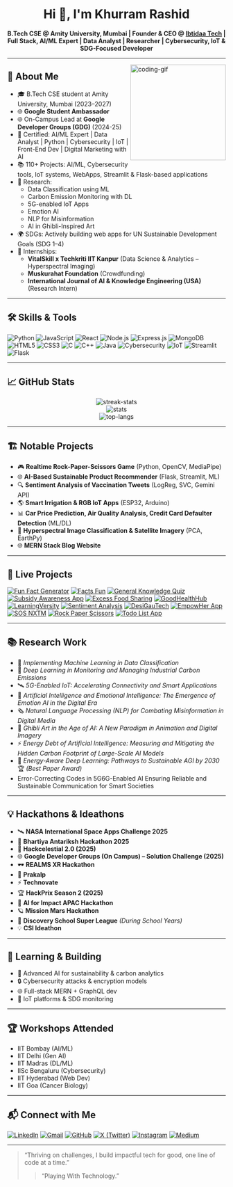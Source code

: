<h1 align="center">Hi 👋, I'm Khurram Rashid</h1>  
<p align="center"> 
  <b>
    B.Tech CSE @ Amity University, Mumbai | 
    Founder & CEO @ <a href="https://ibtidaatech.com/" target="_blank">Ibtidaa Tech</a> | 
    Full Stack, AI/ML Expert | Data Analyst | Researcher | Cybersecurity, IoT & SDG-Focused Developer
  </b>
</p>

---

<img align="right" height="220" src="https://media.giphy.com/media/qgQUggAC3Pfv687qPC/giphy.gif" alt="coding-gif" />

## 🚀 About Me

- 🎓 B.Tech CSE student at Amity University, Mumbai (2023–2027)
- 🌐 **Google Student Ambassador**
- 🌐 On-Campus Lead at **Google Developer Groups (GDG)** (2024-25)
- 🏅 Certified: AI/ML Expert | Data Analyst | Python | Cybersecurity | IoT | Front-End Dev | Digital Marketing with AI
- 📚 110+ Projects: AI/ML, Cybersecurity tools, IoT systems, WebApps, Streamlit & Flask-based applications
- 🧠 Research: 
  - Data Classification using ML  
  - Carbon Emission Monitoring with DL  
  - 5G-enabled IoT Apps  
  - Emotion AI  
  - NLP for Misinformation  
  - AI in Ghibli-Inspired Art  
- 🌍 SDGs: Actively building web apps for UN Sustainable Development Goals (SDG 1–4)
- 🤝 Internships:
  - **VitalSkill x Techkriti IIT Kanpur** (Data Science & Analytics – Hyperspectral Imaging)
  - **Muskurahat Foundation** (Crowdfunding)
  - **International Journal of AI & Knowledge Engineering (USA)** (Research Intern)

---

## 🛠️ Skills & Tools

![Python](https://img.shields.io/badge/-Python-3776AB?logo=python&logoColor=white)
![JavaScript](https://img.shields.io/badge/-JavaScript-F7DF1E?logo=javascript&logoColor=black)
![React](https://img.shields.io/badge/-React-61DAFB?logo=react&logoColor=black)
![Node.js](https://img.shields.io/badge/-Node.js-339933?logo=node.js&logoColor=white)
![Express.js](https://img.shields.io/badge/-Express.js-000000?logo=express&logoColor=white)
![MongoDB](https://img.shields.io/badge/-MongoDB-47A248?logo=mongodb&logoColor=white)
![HTML5](https://img.shields.io/badge/-HTML5-E34F26?logo=html5&logoColor=white)
![CSS3](https://img.shields.io/badge/-CSS3-1572B6?logo=css3&logoColor=white)
![C](https://img.shields.io/badge/-C-00599C?logo=c&logoColor=white)
![C++](https://img.shields.io/badge/-C++-00599C?logo=c%2b%2b&logoColor=white)
![Java](https://img.shields.io/badge/-Java-007396?logo=java&logoColor=white)
![Cybersecurity](https://img.shields.io/badge/-Cybersecurity-2c3e50)
![IoT](https://img.shields.io/badge/-IoT-00b894)
![Streamlit](https://img.shields.io/badge/-Streamlit-FF4B4B?logo=streamlit&logoColor=white)
![Flask](https://img.shields.io/badge/-Flask-000000?logo=flask&logoColor=white)

---

## 📈 GitHub Stats

<p align="center">
  <img src="https://github-readme-streak-stats.herokuapp.com?user=KhurramRashid6893&theme=tokyonight&hide_border=true" alt="streak-stats"/>
  <br>
  <img src="https://github-readme-stats.vercel.app/api?username=KhurramRashid6893&show_icons=true&theme=tokyonight&hide_border=true" alt="stats"/>
  <br>
  <img src="https://github-readme-stats.vercel.app/api/top-langs/?username=KhurramRashid6893&layout=compact&theme=tokyonight&hide_border=true" alt="top-langs"/>
</p>

---

## 🏗️ Notable Projects

- 🎮 **Realtime Rock-Paper-Scissors Game** (Python, OpenCV, MediaPipe)
- 🌐 **AI-Based Sustainable Product Recommender** (Flask, Streamlit, ML)
- 🔍 **Sentiment Analysis of Vaccination Tweets** (LogReg, SVC, Gemini API)
- 🌎 **Smart Irrigation & RGB IoT Apps** (ESP32, Arduino)
- 📊 **Car Price Prediction, Air Quality Analysis, Credit Card Defaulter Detection** (ML/DL)
- 🧪 **Hyperspectral Image Classification & Satellite Imagery** (PCA, EarthPy)
- 🌐 **MERN Stack Blog Website**

---

## 🔗 Live Projects

[![Fun Fact Generator](https://img.shields.io/badge/-Fun_Fact_Generator-blue?style=for-the-badge&logo=render&logoColor=white)](https://fun-fact.onrender.com)
[![Facts Fun](https://img.shields.io/badge/-Facts_Fun-purple?style=for-the-badge&logo=render&logoColor=white)](https://facts-fun.onrender.com)
[![General Knowledge Quiz](https://img.shields.io/badge/-General_Knowledge_Quiz-orange?style=for-the-badge&logo=render&logoColor=white)](https://testyour-general-knowledeg.onrender.com)
[![Subsidy Awareness App](https://img.shields.io/badge/-Subsidy_Awareness_App-green?style=for-the-badge&logo=render&logoColor=white)](https://one-subsidy-awareness-app.onrender.com)
[![Excess Food Sharing](https://img.shields.io/badge/-Food_Sharing_Platform-yellow?style=for-the-badge&logo=render&logoColor=black)](https://two-excess-food-sharing-platform.onrender.com)
[![GoodHealthHub](https://img.shields.io/badge/-GoodHealthHub-red?style=for-the-badge&logo=render&logoColor=white)](https://three-goodhealthhub.onrender.com)
[![LearningVersity](https://img.shields.io/badge/-LearningVersity-teal?style=for-the-badge&logo=render&logoColor=white)](https://four-learningversity.onrender.com)
[![Sentiment Analysis](https://img.shields.io/badge/-Sentiment_Analysis-pink?style=for-the-badge&logo=render&logoColor=white)](https://sentiment-analysis-sfex.onrender.com)
[![DesiGauTech](https://img.shields.io/badge/-DesiGauTech-darkgreen?style=for-the-badge&logo=render&logoColor=white)](https://desigautech.onrender.com)
[![EmpowHer App](https://img.shields.io/badge/-EmpowHer_App-maroon?style=for-the-badge&logo=render&logoColor=white)](https://five-empowher.onrender.com)
[![SOS NXTM](https://img.shields.io/badge/-SOS_NXTM-grey?style=for-the-badge&logo=render&logoColor=white)](https://sos-nxtm.onrender.com)
[![Rock Paper Scissors](https://img.shields.io/badge/-Rock_Paper_Scissors_Game-cyan?style=for-the-badge&logo=render&logoColor=black)](https://rock-paper-scissors-game-webapp.onrender.com)
[![Todo List App](https://img.shields.io/badge/-TodoMaster-darkgreen?style=for-the-badge&logo=render&logoColor=white)](https://two-mern-todo-app.onrender.com/)

---

## 📚 Research Work

- 📄 *Implementing Machine Learning in Data Classification*  
- 🌱 *Deep Learning in Monitoring and Managing Industrial Carbon Emissions*  
- 🛰 *5G-Enabled IoT: Accelerating Connectivity and Smart Applications*  
- 🧠 *Artificial Intelligence and Emotional Intelligence: The Emergence of Emotion AI in the Digital Era*  
- 🗞 *Natural Language Processing (NLP) for Combating Misinformation in Digital Media*  
- 🎨 *Ghibli Art in the Age of AI: A New Paradigm in Animation and Digital Imagery*  
- ⚡ *Energy Debt of Artificial Intelligence: Measuring and Mitigating the Hidden Carbon Footprint of Large-Scale AI Models*  
- 🔋 *Energy-Aware Deep Learning: Pathways to Sustainable AGI by 2030* 🏆 *(Best Paper Award)*
- Error-Correcting Codes in 5G6G-Enabled AI Ensuring Reliable and Sustainable Communication for Smart Societies

---

## 💡 Hackathons & Ideathons

- 🛰️ **NASA International Space Apps Challenge 2025**
- 🚀 **Bhartiya Antariksh Hackathon 2025**  
- 🌌 **Hackcelestial 2.0 (2025)**  
- 🌐 **Google Developer Groups (On Campus) – Solution Challenge (2025)**  
- 🕶 **REALMS XR Hackathon**
- 🔬 **Prakalp**  
- ⚡ **Technovate**  
- 🏆 **HackPrix Season 2 (2025)**  
- 🤖 **AI for Impact APAC Hackathon**  
- 🪐 **Mission Mars Hackathon**  
- 🏫 **Discovery School Super League** *(During School Years)*  
- 💡 **CSI Ideathon**  

---

## 🌱 Learning & Building

- 🧠 Advanced AI for sustainability & carbon analytics
- 🔒 Cybersecurity attacks & encryption models
- 🌐 Full-stack MERN + GraphQL dev
- 📡 IoT platforms & SDG monitoring

---

## 🏆 Workshops Attended

- IIT Bombay (AI/ML)  
- IIT Delhi (Gen AI)  
- IIT Madras (DL/ML)  
- IISc Bengaluru (Cybersecurity)  
- IIT Hyderabad (Web Dev)  
- IIT Goa (Cancer Biology)

---

## 📬 Connect with Me

[![LinkedIn](https://img.shields.io/badge/-LinkedIn-0077B5?logo=linkedin&logoColor=white)](https://www.linkedin.com/in/khurram-rashid/)
[![Gmail](https://img.shields.io/badge/-Gmail-EA4335?logo=gmail&logoColor=white)](mailto:khurramrashid0786@gmail.com)
[![GitHub](https://img.shields.io/badge/-Portfolio-24292e?logo=github&logoColor=white)](https://github.com/KhurramRashid6893)
[![X (Twitter)](https://img.shields.io/badge/-X-000000?logo=twitter&logoColor=white)](https://twitter.com/khurramrashidd)
[![Instagram](https://img.shields.io/badge/-Instagram-E4405F?logo=instagram&logoColor=white)](https://instagram.com/khurramrashid_)
[![Medium](https://img.shields.io/badge/-Medium-12100E?logo=medium&logoColor=white)](https://medium.com/@khurramrashid)

---

> “Thriving on challenges, I build impactful tech for good, one line of code at a time.”  
> > “Playing With Technology.”
